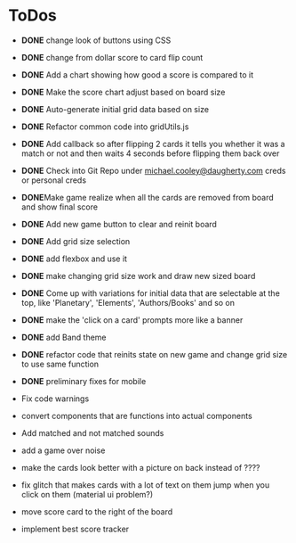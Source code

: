 # ToDos

 * **DONE** change look of buttons using CSS
 * **DONE** change from dollar score to card flip count
 * **DONE** Add a chart showing how good a score is compared to it
 * **DONE** Make the score chart adjust based on board size
 * **DONE** Auto-generate initial grid data based on size
 * **DONE** Refactor common code into gridUtils.js
 * **DONE** Add callback so after flipping 2 cards it tells you whether it was a match or not and then waits 4 seconds before flipping them back over
 * **DONE** Check into Git Repo under michael.cooley@daugherty.com creds or personal creds
 * **DONE**Make game realize when all the cards are removed from board and show final score
 * **DONE** Add new game button to clear and reinit board
 * **DONE** Add grid size selection
 * **DONE** add flexbox and use it
 * **DONE** make changing grid size work and draw new sized board
 * **DONE** Come up with variations for initial data that are selectable 
    at the top, like 'Planetary', 'Elements', 'Authors/Books' and so on
 * **DONE** make the 'click on a card' prompts more like a banner
 * **DONE** add Band theme
 * **DONE** refactor code that reinits state on new game and change grid size to use same function  
 * **DONE** preliminary fixes for mobile
   
 * Fix code warnings
 * convert components that are functions into actual components
 * Add matched and not matched sounds

 * add a game over noise
 * make the cards look better with a picture on back instead of ????
 * fix glitch that makes cards with a lot of text on them jump when you click on them (material ui problem?)
 * move score card to the right of the board
 * implement best score tracker

 
 